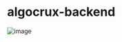 # algocrux-backend

![image](https://github.com/user-attachments/assets/3bfe164d-917b-452b-95af-4a097e5de6f5)
